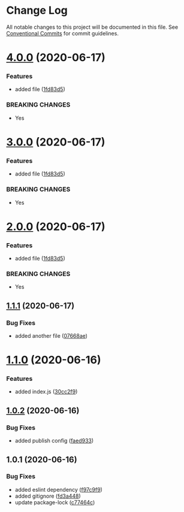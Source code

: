 # Change Log

All notable changes to this project will be documented in this file.
See [Conventional Commits](https://conventionalcommits.org) for commit guidelines.

# [4.0.0](https://github.com/lukeshay-sa/lerna-practice/compare/@lukeshay/package-one@1.1.1...@lukeshay/package-one@4.0.0) (2020-06-17)


### Features

* added file ([1fd83d5](https://github.com/lukeshay-sa/lerna-practice/commit/1fd83d52cd748ccc3de0743c7bdf63765bc3e20f))


### BREAKING CHANGES

* Yes





# [3.0.0](https://github.com/lukeshay-sa/lerna-practice/compare/@lukeshay/package-one@1.1.1...@lukeshay/package-one@3.0.0) (2020-06-17)


### Features

* added file ([1fd83d5](https://github.com/lukeshay-sa/lerna-practice/commit/1fd83d52cd748ccc3de0743c7bdf63765bc3e20f))


### BREAKING CHANGES

* Yes





# [2.0.0](https://github.com/lukeshay-sa/lerna-practice/compare/@lukeshay/package-one@1.1.1...@lukeshay/package-one@2.0.0) (2020-06-17)


### Features

* added file ([1fd83d5](https://github.com/lukeshay-sa/lerna-practice/commit/1fd83d52cd748ccc3de0743c7bdf63765bc3e20f))


### BREAKING CHANGES

* Yes





## [1.1.1](https://github.com/lukeshay-sa/lerna-practice/compare/@lukeshay/package-one@1.1.0...@lukeshay/package-one@1.1.1) (2020-06-17)


### Bug Fixes

* added another file ([07668ae](https://github.com/lukeshay-sa/lerna-practice/commit/07668ae6d8c542d58b9acf7ac61ff15457d6d198))





# [1.1.0](https://github.com/lukeshay-sa/lerna-practice/compare/@lukeshay/package-one@1.0.2...@lukeshay/package-one@1.1.0) (2020-06-16)


### Features

* added index.js ([30cc2f9](https://github.com/lukeshay-sa/lerna-practice/commit/30cc2f9a4ba2ff9106b3e1805c5a2893f22e7b08))





## [1.0.2](https://github.com/lukeshay-sa/lerna-practice/compare/@lukeshay/package-one@1.0.1...@lukeshay/package-one@1.0.2) (2020-06-16)


### Bug Fixes

* added publish config ([faed933](https://github.com/lukeshay-sa/lerna-practice/commit/faed933523b66d7eea69d1ce135aa429a50d5f8a))





## 1.0.1 (2020-06-16)


### Bug Fixes

* added eslint dependency ([f97c9f9](https://github.com/lukeshay-sa/lerna-practice/commit/f97c9f9a90e2f9633cf13b3c6e5c4bcf726914d5))
* added gitignore ([fd3a448](https://github.com/lukeshay-sa/lerna-practice/commit/fd3a44807c3f5849d061d68895eb3ed3fa48001e))
* update package-lock ([c77464c](https://github.com/lukeshay-sa/lerna-practice/commit/c77464c6da1cc9bdfa00dfe824bd4008500fa8bc))
